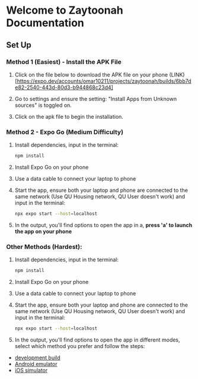 # Welcome to Zaytoonah Documentation

## Set Up

### Method 1 (Easiest) - Install the APK File
1. Click on the file below to download the APK file on your phone
(LINK)[https://expo.dev/accounts/omar10211/projects/zaytoonah/builds/6bb7de82-2540-443d-80d3-b944868c23d4]

2. Go to settings and ensure the setting: "Install Apps from Unknown sources" is toggled on.

3. Click on the apk file to begin the installation.


### Method 2 - Expo Go (Medium Difficulty)

1. Install dependencies, input in the terminal:

   ```bash
   npm install
   ```

2. Install Expo Go on your phone

3. Use a data cable to connect your laptop to phone

4. Start the app, ensure both your laptop and phone are connected to the same network (Use QU Housing network, QU User doesn't work) and input in the terminal:

   ```bash
   npx expo start --host=localhost
   ```
5. In the output, you'll find options to open the app in a, **press 'a' to launch the app on your phone**



### Other Methods (Hardest):
1. Install dependencies, input in the terminal:

   ```bash
   npm install
   ```

2. Install Expo Go on your phone

3. Use a data cable to connect your laptop to phone

4. Start the app, ensure both your laptop and phone are connected to the same network (Use QU Housing network, QU User doesn't work) and input in the terminal:

   ```bash
   npx expo start --host=localhost
   ```
5. In the output, you'll find options to open the app in different modes, select which method you prefer and follow the steps: 

- [development build](https://docs.expo.dev/develop/development-builds/introduction/)
- [Android emulator](https://docs.expo.dev/workflow/android-studio-emulator/)
- [iOS simulator](https://docs.expo.dev/workflow/ios-simulator/)
